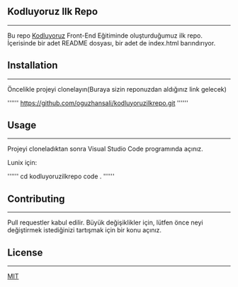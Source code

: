 ## Kodluyoruz Ilk Repo
-----------------------------------------------
Bu repo [Kodluyoruz](https://www.kodluyoruz.org/) Front-End Eğitiminde oluşturduğumuz ilk repo. İçerisinde bir adet README dosyası, bir adet de index.html barındırıyor.


## Installation
------------------------------------------------------
Öncelikle projeyi clonelayın(Buraya sizin reponuzdan aldığınız link gelecek)

''''''
https://github.com/oguzhansali/kodluyoruzilkrepo.git
''''''

## Usage
------------------------------------------------
Projeyi cloneladıktan sonra Visual Studio Code programında açınız.

Lunix için:

''''''
cd kodluyoruzilkrepo
code .
''''''

## Contributing
---------------------------------------
Pull requestler kabul edilir. Büyük değişiklikler için, lütfen önce neyi değiştirmek istediğinizi tartışmak için bir konu açınız.

## License
-------------------------------------------
[MIT](https://choosealicense.com/licenses/mit/)